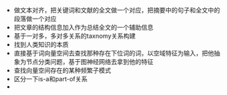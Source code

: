 - 做文本对齐，把关键词和文献的全文做一个对应，把摘要中的句子和全文中的段落做一个对应
- 把文章的结构信息加入作为总结全文的一个辅助信息
- 基于一对多，多对多关系的taxnomy关系构建
- 找到人类知识的本质
- 直接基于词向量空间去查找那种存在下位词的词，以空域特征为输入，把他抽象为节点分类问题，基于图神经网络去拿到他的特征
- 查找向量空间存在的某种频繁子模式
- 区分一下is-a和part-of关系
-